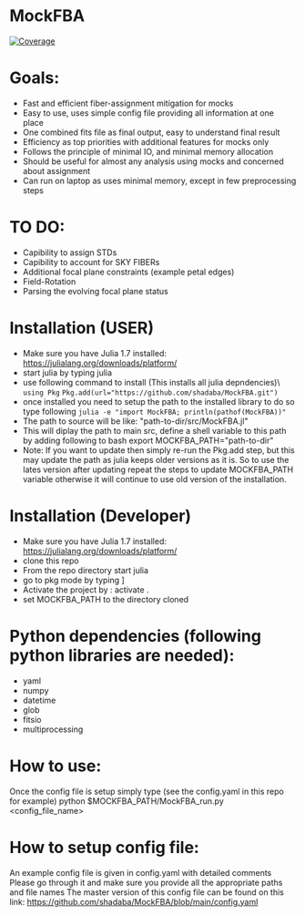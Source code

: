 # MockFBA

[![Coverage](https://codecov.io/gh/shadaba/MockFBA.jl/branch/main/graph/badge.svg)](https://codecov.io/gh/shadaba/MockFBA.jl)

# Goals:
  * Fast and efficient fiber-assignment mitigation for mocks
  * Easy to use, uses simple config file providing all information at one place
  * One combined fits file as final output, easy to understand final result
  * Efficiency as top priorities with additional features for mocks only
  * Follows the principle of minimal IO, and minimal memory allocation
  * Should be useful for almost any analysis using mocks and concerned about assignment
  * Can run on laptop as uses minimal memory, except in few preprocessing steps

# TO DO:
  * Capibility to assign STDs 
  * Capibility to account for SKY FIBERs
  * Additional focal plane constraints (example petal edges)
  * Field-Rotation
  * Parsing the evolving focal plane status


# Installation (USER)
  * Make sure you have Julia 1.7 installed: https://julialang.org/downloads/platform/
  * start julia by typing julia
  * use following command to install (This installs all julia depndencies)\\
      `using Pkg`
      `Pkg.add(url="https://github.com/shadaba/MockFBA.git")`
  * once installed you need to setup the path to the installed library to do so type following
      `julia -e "import MockFBA; println(pathof(MockFBA))"`
  * The path to source will be like: "path-to-dir/src/MockFBA.jl"
  * This will diplay the path to main src, define a shell variable to this path by adding following to bash
       export MOCKFBA_PATH="path-to-dir"
  * Note: If you want to update then simply re-run the Pkg.add step, but this may update the path as julia keeps older versions as it is. So to use the lates version after updating repeat the steps to update MOCKFBA_PATH variable otherwise it will continue to use old version of the installation.


# Installation (Developer)
  * Make sure you have Julia 1.7 installed: https://julialang.org/downloads/platform/
  * clone this repo
  * From the repo directory start julia
  * go to pkg mode by typing ]
  * Activate the project by : activate .
  * set MOCKFBA_PATH to the directory cloned  

# Python dependencies (following python libraries are needed):
  * yaml
  * numpy
  * datetime
  * glob
  * fitsio
  * multiprocessing


# How to use:
  Once the config file is setup simply type (see the config.yaml in this repo for example)
  python $MOCKFBA_PATH/MockFBA_run.py <config_file_name>
  

# How to setup config file:
  An example config file is given in config.yaml with detailed comments
  Please go through it and make sure you provide all the appropriate paths and file names
  The master version of this config file can be found on this link:
  https://github.com/shadaba/MockFBA/blob/main/config.yaml



